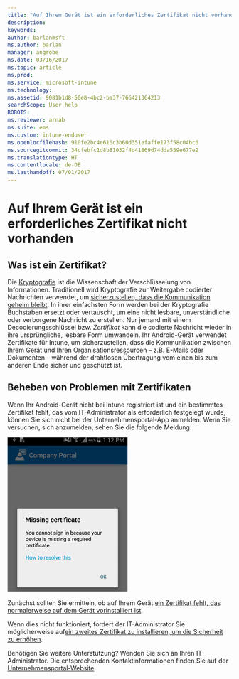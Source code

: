 ```yaml
---
title: "Auf Ihrem Gerät ist ein erforderliches Zertifikat nicht vorhanden | Microsoft-Dokumentation"
description: 
keywords: 
author: barlanmsft
ms.author: barlan
manager: angrobe
ms.date: 03/16/2017
ms.topic: article
ms.prod: 
ms.service: microsoft-intune
ms.technology: 
ms.assetid: 9081b1d8-50e8-4bc2-ba37-766421364213
searchScope: User help
ROBOTS: 
ms.reviewer: arnab
ms.suite: ems
ms.custom: intune-enduser
ms.openlocfilehash: 910fe2bc4e616c3b60d351efaffe173f58c04bc6
ms.sourcegitcommit: 34cfebfc1d8b81032f4d41869d74dda559e677e2
ms.translationtype: HT
ms.contentlocale: de-DE
ms.lasthandoff: 07/01/2017
---
```

# <a name="your-device-is-missing-a-required-certificate"></a>Auf Ihrem Gerät ist ein erforderliches Zertifikat nicht vorhanden

## <a name="whats-a-certificate"></a>Was ist ein Zertifikat?

Die [Kryptografie](https://technet.microsoft.com/library/cc962030.aspx) ist die Wissenschaft der Verschlüsselung von Informationen. Traditionell wird Kryptografie zur Weitergabe codierter Nachrichten verwendet, um [sicherzustellen, dass die Kommunikation geheim bleibt](https://technet.microsoft.com/library/cc962019.aspx). In ihrer einfachsten Form werden bei der Kryptografie Buchstaben ersetzt oder vertauscht, um eine nicht lesbare, unverständliche oder verborgene Nachricht zu erstellen. Nur jemand mit einem Decodierungsschlüssel bzw. _Zertifikat_ kann die codierte Nachricht wieder in ihre ursprüngliche, lesbare Form umwandeln. Ihr Android-Gerät verwendet Zertifikate für Intune, um sicherzustellen, dass die Kommunikation zwischen Ihrem Gerät und Ihren Organisationsressourcen – z.B. E-Mails oder Dokumenten – während der drahtlosen Übertragung vom einen bis zum anderen Ende sicher und geschützt ist.

## <a name="fixing-certificate-issues"></a>Beheben von Problemen mit Zertifikaten

Wenn Ihr Android-Gerät nicht bei Intune registriert ist und ein bestimmtes Zertifikat fehlt, das vom IT-Administrator als erforderlich festgelegt wurde, können Sie sich nicht bei der Unternehmensportal-App anmelden. Wenn Sie versuchen, sich anzumelden, sehen Sie die folgende Meldung:

![screenshot-error-message-about-missing-certificate](./media/andr-cert_install-1-cert_missing.png)

Zunächst sollten Sie ermitteln, ob auf Ihrem Gerät [ein Zertifikat fehlt, das normalerweise auf dem Gerät vorinstalliert ist](your-device-is-missing-a-preinstalled-certificate-android.md).

Wenn dies nicht funktioniert, fordert der IT-Administrator Sie möglicherweise auf[ein zweites Zertifikat zu installieren, um die Sicherheit zu erhöhen](your-device-is-missing-an-IT-required-certificate-android.md).

Benötigen Sie weitere Unterstützung? Wenden Sie sich an Ihren IT-Administrator. Die entsprechenden Kontaktinformationen finden Sie auf der [Unternehmensportal-Website](http://portal.manage.microsoft.com).
